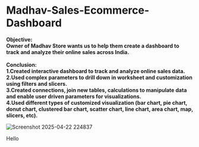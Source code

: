 # Madhav-Sales-Ecommerce-Dashboard
<b>
Objective:<br>
Owner of Madhav Store wants us to help them create a dashboard to track and analyze their online sales across India.<br>
<br>
Conclusion:<br>
1.Created interactive dashboard to track and analyze online sales data.<br>
2.Used complex parameters to drill down in worksheet and customization using filters and slicers.<br>
3.Created connections, join new tables, calculations to manipulate data and enable user driven parameters for visualizations.<br>
4.Used different types of customized visualization (bar chart, pie chart, donut chart, clustered bar chart, scatter chart, line chart, area chart, map, slicers, etc).<br></b>

![Screenshot 2025-04-22 224837](https://github.com/user-attachments/assets/89390b99-7229-4ba3-a298-6733a8bf130f)


Hello
